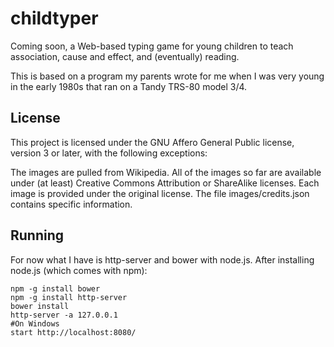 childtyper
==========

Coming soon, a Web-based typing game for young children to teach association, cause and effect, and (eventually) reading.

This is based on a program my parents wrote for me when I was very young in the early 1980s that ran on a Tandy TRS-80 model 3/4.

License
-------

This project is licensed under the GNU Affero General Public license, version 3 or later, with the
following exceptions:

The images are pulled from Wikipedia. All of the images so far are available under (at least)
Creative Commons Attribution or ShareAlike licenses. Each image is provided under the original
license. The file images/credits.json contains specific information.

Running
-------

For now what I have is http-server and bower with node.js. After installing node.js (which comes
with npm):

```
npm -g install bower
npm -g install http-server
bower install
http-server -a 127.0.0.1
#On Windows
start http://localhost:8080/
```